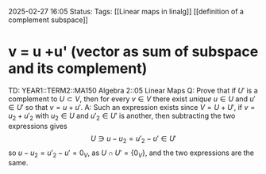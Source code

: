 2025-02-27 16:05
Status: 
Tags: [[Linear maps in linalg]] [[definition of a complement subspace]]
# v = u +u' (vector as sum of subspace and its complement)

TD: YEAR1::TERM2::MA150 Algebra 2::05 Linear Maps
Q: Prove that if  $U'$ is a complement to $U \subset V$, then for every $v \in V$ there exist _unique_ $u \in U$ and $u' \in U'$ so that $v = u + u'$.
A: Such an expression exists since $V=U+U'$, if $v = u_2 + u'_2$ with $u_2 \in U$ and $u'_2 \in U'$ is another, then subtracting the two expressions gives $$U \ni u - u_2 = u'_2 - u' \in U' $$so $u - u_2 = u'_2 - u' = 0_V$, as $U \cap U' = \{0_V\}$, and the two expressions are the same.
<!--ID: 1740672745800-->
